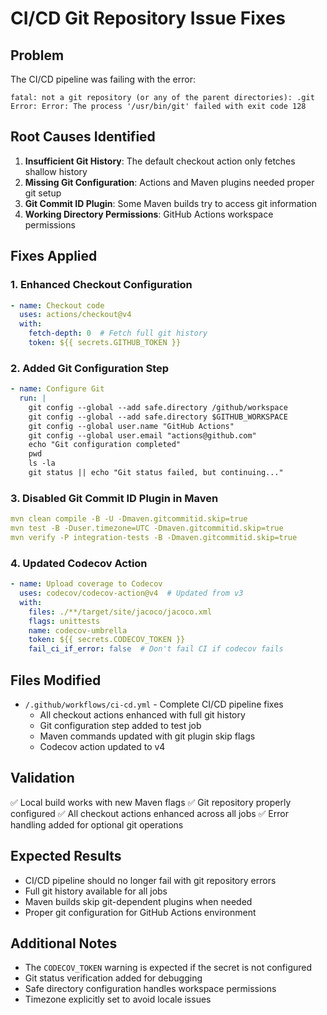 # CI/CD Git Repository Issue Fixes

## Problem
The CI/CD pipeline was failing with the error:
```
fatal: not a git repository (or any of the parent directories): .git
Error: Error: The process '/usr/bin/git' failed with exit code 128
```

## Root Causes Identified
1. **Insufficient Git History**: The default checkout action only fetches shallow history
2. **Missing Git Configuration**: Actions and Maven plugins needed proper git setup
3. **Git Commit ID Plugin**: Some Maven builds try to access git information
4. **Working Directory Permissions**: GitHub Actions workspace permissions

## Fixes Applied

### 1. Enhanced Checkout Configuration
```yaml
- name: Checkout code
  uses: actions/checkout@v4
  with:
    fetch-depth: 0  # Fetch full git history
    token: ${{ secrets.GITHUB_TOKEN }}
```

### 2. Added Git Configuration Step
```yaml
- name: Configure Git
  run: |
    git config --global --add safe.directory /github/workspace
    git config --global --add safe.directory $GITHUB_WORKSPACE
    git config --global user.name "GitHub Actions"
    git config --global user.email "actions@github.com"
    echo "Git configuration completed"
    pwd
    ls -la
    git status || echo "Git status failed, but continuing..."
```

### 3. Disabled Git Commit ID Plugin in Maven
```yaml
mvn clean compile -B -U -Dmaven.gitcommitid.skip=true
mvn test -B -Duser.timezone=UTC -Dmaven.gitcommitid.skip=true
mvn verify -P integration-tests -B -Dmaven.gitcommitid.skip=true
```

### 4. Updated Codecov Action
```yaml
- name: Upload coverage to Codecov
  uses: codecov/codecov-action@v4  # Updated from v3
  with:
    files: ./**/target/site/jacoco/jacoco.xml
    flags: unittests
    name: codecov-umbrella
    token: ${{ secrets.CODECOV_TOKEN }}
    fail_ci_if_error: false  # Don't fail CI if codecov fails
```

## Files Modified
- `/.github/workflows/ci-cd.yml` - Complete CI/CD pipeline fixes
  - All checkout actions enhanced with full git history
  - Git configuration step added to test job
  - Maven commands updated with git plugin skip flags
  - Codecov action updated to v4

## Validation
✅ Local build works with new Maven flags
✅ Git repository properly configured
✅ All checkout actions enhanced across all jobs
✅ Error handling added for optional git operations

## Expected Results
- CI/CD pipeline should no longer fail with git repository errors
- Full git history available for all jobs
- Maven builds skip git-dependent plugins when needed
- Proper git configuration for GitHub Actions environment

## Additional Notes
- The `CODECOV_TOKEN` warning is expected if the secret is not configured
- Git status verification added for debugging
- Safe directory configuration handles workspace permissions
- Timezone explicitly set to avoid locale issues